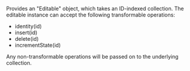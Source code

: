 Provides an "Editable" object, which takes an ID-indexed collection.
The editable instance can accept the following transformable operations:
* identity(id)
* insert(id)
* delete(id)
* incrementState(id)

Any non-transformable operations will be passed on to the underlying collection.
